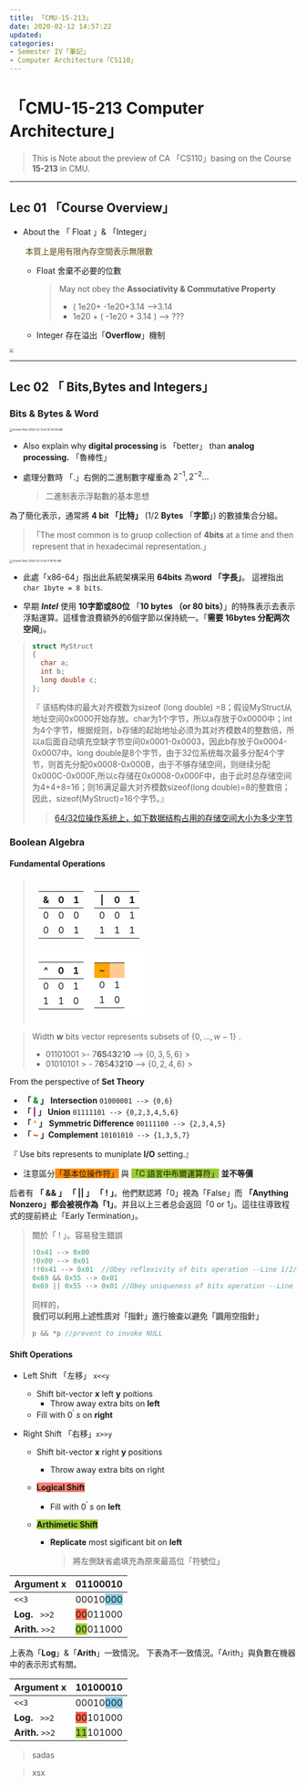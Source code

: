 ```yaml
---
title: 「CMU-15-213」
date: 2020-02-12 14:57:22
updated: 
categories: 
- Semester IV「筆記」
- Computer Architecture「CS110」
---
```


# 「CMU-15-213 Computer Architecture」

> This is Note about the preview of CA 「CS110」basing on the Course **15-213** in CMU.

<!--more-->

<!--more-->



-----

## Lec 01 「Course Overview」

- About the 「 Float 」& 「Integer」

  <span style='color:rgb(88, 70, 10)'> 本質上是用有限內存空間表示無限數</span>

  - Float 舍棄不必要的位數 

    > May not obey the **Associativity & Commutative Property**
    >
    > - ( 1e20+ -1e20+3.14  —>3.14
    > -  1e20 + ( -1e20 + 3.14 ) —> ???

  - Integer 存在溢出「**Overflow**」機制

<img src="https://boris-bucket-1301199068.cos.ap-shanghai.myqcloud.com/2020-02-12-090021.jpg" style="zoom:43%;" />

------

## Lec 02  &#x300C; Bits,Bytes and Integers&#x300D;

### Bits & Bytes & Word

<img src="https://boris-bucket-1301199068.cos.ap-shanghai.myqcloud.com/2020-02-13-025500.png" alt="Screen Shot 2020-02-13 at 10.54.58 AM" style="zoom:33%;" />

- Also explain why **digital processing** is &#x300C;better&#x300D; than **analog processing.** 「魯棒性」

- 處理分數時 「.」右側的二進制數字權重為 $2^{-1},2^{-2}\ldots$

  > 二進制表示浮點數的基本思想

為了簡化表示，通常將 **4 bit 「比特」**  (1/2 **Bytes** 「**字節**」) 的數據集合分組。

> 「The most common is to gruop collection of **4bits** at a time and then represent that in hexadecimal representation.」

<img src="https://boris-bucket-1301199068.cos.ap-shanghai.myqcloud.com/2020-02-13-031901.png" alt="Screen Shot 2020-02-13 at 11.18.59 AM" style="zoom:33%;" />

- 此處「x86-64」指出此系統架構采用 **64bits** 為**word 「字長」**。
  這裡指出 ```char 1byte = 8 bits```. 

- 早期 ***Intel*** 使用  **10字節或80位** 「**10 bytes （or 80 bits）**」的特殊表示去表示浮點運算。這樣會浪費額外的6個字節以保持統一。「**需要 16bytes 分配两次空间**」。


> ``` c
> struct MyStruct
> {									
> 	char a;					
> 	int b;					
> 	long double c;	
> };									  
> ```
> 
>
> 『 该结构体的最大对齐模数为sizeof (long double) =8；假设MyStruct从地址空间0x0000开始存放。char为1个字节，所以a存放于0x0000中；int为4个字节，根据规则，b存储的起始地址必须为其对齐模数4的整数倍，所以a后面自动填充空缺字节空间0x0001-0x0003，因此b存放于0x0004-0x0007中。long double是8个字节，由于32位系统每次最多分配4个字节，则首先分配0x0008-0x000B，由于不够存储空间，则继续分配0x000C-0x000F,所以c存储在0x0008-0x000F中，由于此时总存储空间为4+4+8=16；则16满足最大对齐模数sizeof(long double)=8的整数倍；因此，sizeof(MyStruct)=16个字节。』
>
> > [64/32位操作系统上，如下数据结构占用的存储空间大小为多少字节](https://www.nowcoder.com/questionTerminal/e364954b58db4929a9db8a6845380c74?source=relative)

### Boolean Algebra

#### Fundamental Operations
<blockquote>

<table cellspacing="25px" >
<tbody style="
"><tr style="style='border:white solid'
">
<td style='border:white solid'>

<table style="/* border-spacing: 3px; */" class="ltable">
<thead>
<tr>
<th>&amp;</th>
<th>0</th>
<th>1</th>
</tr>
</thead>
<tbody><tr>
<td>0</td>
<td>0</td>
<td>0</td>
</tr>
<tr>
<td>0</td>
<td>0</td>
<td>1</td>
</tr>
</tbody></table>


</td><td style='border:white solid'>

<table  class="ltable">
<thead>
<tr>
<th>|</th>
<th>0</th>
<th>1</th>
</tr>
</thead>
<tbody><tr>
<td>0</td>
<td>0</td>
<td>1</td>
</tr>
<tr>
<td>1</td>
<td>1</td>
<td>1</td>
</tr>
</tbody></table>

</td>
</tr >
<tr style='border:white solid'>
<td style='border:white solid;background-color:white;'>

<table style="/* border-spacing: 3px; */" class="ltable">
<thead>
<tr>
<th>^</th>
<th>0</th>
<th>1</th>
</tr>
</thead>
<tbody><tr>
<td>0</td>
<td>0</td>
<td>1</td>
</tr>
<tr>
<td>1</td>
<td>1</td>
<td>0</td>
</tr>
</tbody></table>
</td><td style="
    text-align: -webkit-center; border:white solid; background-color:white;
">

<div class="stable">
<table style="margin: auto;/* margin-left: 0; */border-collapse: collapse;/* display: block; */">
<tbody><tr style="background-color: #FFCB92;">
<td style="background-color: orange;">~</td><td> </td></tr>
<tr><td>0</td><td>1</td></tr>
<tr><td>1</td><td>0</td></tr></tbody></table>
</div>
</td>
</tr>
</tbody></table>
</blockquote>

> Width ***w***  bits vector represents subsets of $\{0,\ldots,w-1\}$ .
>
> - 01101001
	>- 7**65**4**3**21**0** —> $\{ 0,3,5,6\}$
	>
>- 01010101
	>  - 7**6**5**4**3**2**1**0**  —> $\{0,2,4,6\}$ 
	> 

From the perspective of **Set Theory** 

- **「 <span style='color:green'>&</span> 」** **Intersection**   ```01000001 --> {0,6}```
- **「  <span style="color:purple">|</span>  」 Union**   ```01111101 --> {0,2,3,4,5,6}```
- **「 <span style='color:darkorange'>^</span> 」** **Symmetric Difference**  ```00111100 --> {2,3,4,5}```
- **「 <span style='color:red'>~</span> 」Complement**  ```10101010 --> {1,3,5,7}```

『 Use bits represents to muniplate **I/O** setting.』

- 注意區分<span style='background:darkorange'>「基本位操作符」</span> 與 <span style='background:yellowgreen'>「C 語言中布爾運算符」</span> **並不等價**

后者有 **「 && 」 「 || 」 「 ! 」**。他們默認將「0」視為「False」而 **「Anything Nonzero」**都会被視作為**「1」**。并且以上三者总会返回「0 or 1」。這往往導致程式的提前終止「Early Termination」。

> 關於「 ! 」。容易發生錯誤 
>
> ``` c 
> !0x41 --> 0x00
> !0x00 --> 0x01  
> !!0x41 --> 0x01  //Obey reflexivity of bits operation --Line 1/2/3
> 0x69 && 0x55 --> 0x01 
> 0x69 || 0x55 --> 0x01 //Obey uniqueness of bits operation --Line 4/5
> ```
>
> 同样的， **我们可以利用上述性质对「指針」進行檢查以避免「調用空指針」**
>
> ```c
> p && *p //prevent to invoke NULL
> ```

#### Shift Operations

- Left Shift   &#x300C;左移&#x300D; `x<<y`
	- Shift bit-vector **x** left **y** poitions
		- Throw away extra bits on **left**
	- Fill with $0^{\prime}\ s$ on **right** 
	
- Right Shift 「右移」```x>>y```

  - Shift bit-vector **x** right **y** positions

    - Throw away extra bits on right 

  - <span style='background:salmon'>**Logical Shift**</span>

    - Fill with $0^{\prime}\ s$ on **left**

  - <span style='background:yellowgreen'>**Arthimetic Shift**</span>

    - **Replicate** most sigificant bit on **left** 

      > 將左側缺省處填充為原來最高位「符號位」

| Argument **x**       | 01100010                                             |
| -------------------- | ---------------------------------------------------- |
| ```<<3```            | 00010<span style='background:skyblue'>000</span>     |
| **Log.** ``` >>2```  | <span style='background:tomato'>00</span>011000      |
| **Arith.** ```>>2``` | <span style='background:yellowgreen'>00</span>011000 |

上表為「**Log**」&「**Arith**」一致情況。
下表為不一致情況。「Arith」與負數在機器中的表示形式有關。

| Argument **x**       | 10100010                                             |
| -------------------- | ---------------------------------------------------- |
| ```<<3```            | 00010<span style='background:skyblue'>000</span>     |
| **Log.** ``` >>2```  | <span style='background:tomato'>00</span>101000      |
| **Arith.** ```>>2``` | <span style='background:yellowgreen'>11</span>101000 |




> sadas
<blockquote>
xsx
</blockquote>
